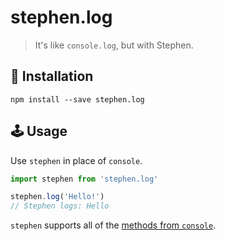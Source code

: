 # stephen.log

> It's like `console.log`, but with Stephen.

## 🔧 Installation

```
npm install --save stephen.log
```

## 🕹 Usage

Use `stephen` in place of `console`.

```js
import stephen from 'stephen.log'

stephen.log('Hello!')
// Stephen logs: Hello
```

`stephen` supports all of the [methods from `console`](https://developer.mozilla.org/en-US/docs/Web/API/Console).

